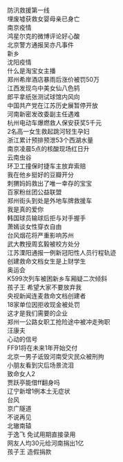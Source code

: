 防汛救援第一线  
埋废墟获救女婴母亲已身亡  
南京疫情  
鸿星尔克的微博评论好心酸  
北京警方通报吴亦凡事件  
新乡  
沈阳疫情  
什么是淘宝女主播  
郑州希岸酒店暴雨后涨价被罚50万  
江西发现鸟中美女仙八色鸫  
郎平拿纸张测试球馆内风向  
中国共产党在江苏历史展暂停开放  
河南新密发改委副主任遇难  
杭州电动车爆燃救人保安获奖5千元  
2名高一女生救起跳河轻生孕妇  
浙江累计预排预泄53个西湖水量  
南京凌晨5点的核酸现场红日升  
云南虫谷  
环卫工撞保时捷车主放弃索赔  
我在他乡挺好的豆瓣开分  
刺猬妈妈救出了唯一幸存的宝宝  
百家粉丝团公益联盟  
郑州街头到处是外地车牌救援车  
我是真的爱你  
韩国球员输球后拒与对手握手  
萧嫣谈女性穿衣自由  
台风烟花将严重影响苏州  
武大教授周玄毅被校方处分  
江苏溧阳通报一例新冠阳性人员行程轨迹  
创建救命文档女生是上财学生  
奥运会  
K599次列车被困新乡车厢疑二次倾斜  
孩子王 希望大家不要放弃我  
央视新闻连麦救命文档创建者  
18家单位因拒收现金被处罚  
这才是我们需要的企业  
郑州一公路女职工抢险途中被冲走殉职  
汪康夫  
心动的信号  
FF91将在未来1年开始交付  
北京一男子诋毁河南受灾民众被刑拘  
小朋友看到灾后场景流泪  
致命女人2  
贾跃亭能借ff翻身吗  
辽宁新增1例本土无症状  
台风  
京广隧道  
不说再见  
北辙南辕  
于逸飞 免试用期直接录用  
网友人均30元给河南捐出1亿  
孩子王 造假捐款  
